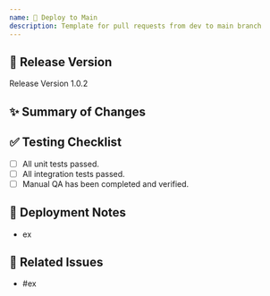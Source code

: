 ```yaml
---
name: 🚀 Deploy to Main
description: Template for pull requests from dev to main branch
---
```


## 🚀 Release Version

Release Version 1.0.2

## ✨ Summary of Changes

<!-- 이번 릴리즈의 주요 변경사항을 요약해주세요. -->

## ✅ Testing Checklist

- [ ] All unit tests passed.
- [ ] All integration tests passed.
- [ ] Manual QA has been completed and verified.

## 📝 Deployment Notes

- ex

## 📌 Related Issues

- #ex

